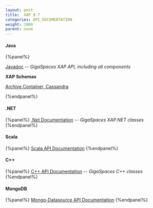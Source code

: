 ```yaml
---
layout: post
title:  XAP 9.7
categories: API_DOCUMENTATION
weight: 1000
parent: none
---
```



#### Java

{%panel%}

[Javadoc](http://www.gigaspaces.com/docs/JavaDoc9.7/index.html) -- _GigaSpaces XAP API, including all components_

**XAP Schemas**

[Archive Container, Cassandra](./schema-9.7/archive.html)

{%endpanel%}

#### .NET
{%panel%}
[.Net Documentation](http://www.gigaspaces.com/docs/dotnetdocs9.7) -- _GigaSpaces XAP.NET classes_
{%endpanel%}

#### Scala
{%panel%}
[Scala API Documentation](http://www.gigaspaces.com/docs/scaladocs9.7)
{%endpanel%}

#### C++
{%panel%}
[C+\+ API Documentation](http://www.gigaspaces.com/docs/cppdocs9.7) -- _GigaSpaces C+\+ classes_
{%endpanel%}

#### MongoDB
{%panel%}
[Mongo-Datasource API Documentation](http://www.gigaspaces.com/docs/mongoeds-docs9.7/apidocs/)
{%endpanel%}



